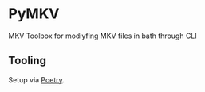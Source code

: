 # PyMKV
MKV Toolbox for modiyfing MKV files in bath through CLI

## Tooling

Setup via [Poetry](https://python-poetry.org/).
